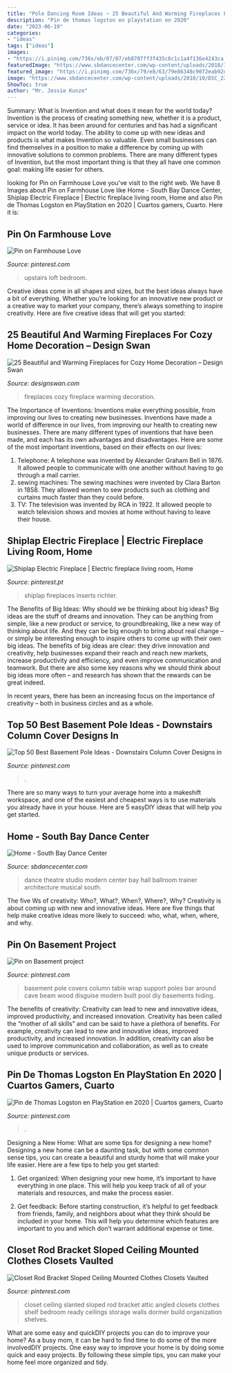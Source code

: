 ```yaml
---
title: "Pole Dancing Room Ideas ~ 25 Beautiful And Warming Fireplaces For Cozy Home Decoration – Design Swan"
description: "Pin de thomas logston en playstation en 2020"
date: "2023-06-19"
categories:
- "ideas"
tags: ["ideas"]
images:
- "https://i.pinimg.com/736x/eb/87/07/eb8707ff3f435c6c1c1a4f136e4243ca.jpg"
featuredImage: "https://www.sbdancecenter.com/wp-content/uploads/2018/10/DSC_2256.jpg"
featured_image: "https://i.pinimg.com/736x/79/e8/63/79e86348c9072eab92db87226630326c.jpg"
image: "https://www.sbdancecenter.com/wp-content/uploads/2018/10/DSC_2256.jpg"
ShowToc: true
author: "Mr. Jessie Kunze"
---
```



Summary: What is Invention and what does it mean for the world today?
Invention is the process of creating something new, whether it is a product, service or idea. It has been around for centuries and has had a significant impact on the world today. The ability to come up with new ideas and products is what makes Invention so valuable. Even small businesses can find themselves in a position to make a difference by coming up with innovative solutions to common problems. There are many different types of Invention, but the most important thing is that they all have one common goal: making life easier for others.

	

		
looking for Pin on Farmhouse Love you've visit to the right web. We have 8 Images about Pin on Farmhouse Love like Home - South Bay Dance Center, Shiplap Electric Fireplace | Electric fireplace living room, Home and also Pin de Thomas Logston en PlayStation en 2020 | Cuartos gamers, Cuarto. Here it is:
		
    
## Pin On Farmhouse Love

<img loading=lazy src="https://i.pinimg.com/736x/1a/9e/19/1a9e19e4151c42970bcbe48e8cce1744--upstairs-loft-upstairs-bedroom.jpg" onerror="this.onerror=null;this.src='https://tse2.mm.bing.net/th?id=OIP.yGX9dOovhzfxz7Wt7lznDwHaHy&amp;pid=15.1';" alt="Pin on Farmhouse Love">

_Source: pinterest.com_

>upstairs loft bedroom. 

	

Creative ideas come in all shapes and sizes, but the best ideas always have a bit of everything. Whether you’re looking for an innovative new product or a creative way to market your company, there’s always something to inspire creativity. Here are five creative ideas that will get you started: 

    
## 25 Beautiful And Warming Fireplaces For Cozy Home Decoration – Design Swan

<img loading=lazy src="http://img.designswan.com/2011/12/fireplace/23.jpg" onerror="this.onerror=null;this.src='https://tse1.mm.bing.net/th?id=OIP.gCZ0NdOrIyOZ3-kJaK2kEQHaKg&amp;pid=15.1';" alt="25 Beautiful and Warming Fireplaces for Cozy Home Decoration – Design Swan">

_Source: designswan.com_

>fireplaces cozy fireplace warming decoration. 

	

The Importance of Inventions: Inventions make everything possible, from improving our lives to creating new businesses.
Inventions have made a world of difference in our lives, from improving our health to creating new businesses. There are many different types of inventions that have been made, and each has its own advantages and disadvantages. Here are some of the most important inventions, based on their effects on our lives:
1. Telephone: A telephone was invented by Alexander Graham Bell in 1876. It allowed people to communicate with one another without having to go through a mail carrier. 
2. sewing machines: The sewing machines were invented by Clara Barton in 1858. They allowed women to sew products such as clothing and curtains much faster than they could before. 
3. TV: The television was invented by RCA in 1922. It allowed people to watch television shows and movies at home without having to leave their house. 

    
## Shiplap Electric Fireplace | Electric Fireplace Living Room, Home

<img loading=lazy src="https://i.pinimg.com/736x/86/9a/e0/869ae041e7acc2c64095a50e148db42a.jpg" onerror="this.onerror=null;this.src='https://tse1.mm.bing.net/th?id=OIP.Pw76BG-esRE_cUyEMpM-lwHaJ7&amp;pid=15.1';" alt="Shiplap Electric Fireplace | Electric fireplace living room, Home">

_Source: pinterest.pt_

>shiplap fireplaces inserts richter. 

	

The Benefits of Big Ideas: Why should we be thinking about big ideas?
Big ideas are the stuff of dreams and innovation. They can be anything from simple, like a new product or service, to groundbreaking, like a new way of thinking about life. And they can be big enough to bring about real change – or simply be interesting enough to inspire others to come up with their own big ideas.
The benefits of big ideas are clear: they drive innovation and creativity, help businesses expand their reach and reach new markets, increase productivity and efficiency, and even improve communication and teamwork. But there are also some key reasons why we should think about big ideas more often – and research has shown that the rewards can be great indeed.

In recent years, there has been an increasing focus on the importance of creativity – both in business circles and as a whole.

    
## Top 50 Best Basement Pole Ideas - Downstairs Column Cover Designs In

<img loading=lazy src="https://i.pinimg.com/736x/79/e8/63/79e86348c9072eab92db87226630326c.jpg" onerror="this.onerror=null;this.src='https://tse4.mm.bing.net/th?id=OIP.v1xxZik08hmqbIcc6wt3-wHaFX&amp;pid=15.1';" alt="Top 50 Best Basement Pole Ideas - Downstairs Column Cover Designs in">

_Source: pinterest.com_

>. 

	

There are so many ways to turn your average home into a makeshift workspace, and one of the easiest and cheapest ways is to use materials you already have in your house. Here are 5 easyDIY ideas that will help you get started.

    
## Home - South Bay Dance Center

<img loading=lazy src="https://www.sbdancecenter.com/wp-content/uploads/2018/10/DSC_2256.jpg" onerror="this.onerror=null;this.src='https://tse2.mm.bing.net/th?id=OIP.IwnJV75aRiMdyIIjmf2hVwHaE9&amp;pid=15.1';" alt="Home - South Bay Dance Center">

_Source: sbdancecenter.com_

>dance theatre studio modern center bay hall ballroom trainer architecture musical south. 

	

The five Ws of creativity: Who?, What?, When?, Where?, Why?
Creativity is about coming up with new and innovative ideas. Here are five things that help make creative ideas more likely to succeed: who, what, when, where, and why.

    
## Pin On Basement Project

<img loading=lazy src="https://i.pinimg.com/736x/a3/44/a7/a344a7b9e7871bb388fc64e1551a1220--basement-pole-covers-basement-pole-table.jpg" onerror="this.onerror=null;this.src='https://tse2.mm.bing.net/th?id=OIP.StLSag5b9cTovA9YLvL8aQHaJ4&amp;pid=15.1';" alt="Pin on Basement project">

_Source: pinterest.com_

>basement pole covers column table wrap support poles bar around cave beam wood disguise modern built pool diy basements hiding. 

	

The benefits of creativity: Creativity can lead to new and innovative ideas, improved productivity, and increased innovation.
Creativity has been called the “mother of all skills” and can be said to have a plethora of benefits. For example, creativity can lead to new and innovative ideas, improved productivity, and increased innovation. In addition, creativity can also be used to improve communication and collaboration, as well as to create unique products or services.

    
## Pin De Thomas Logston En PlayStation En 2020 | Cuartos Gamers, Cuarto

<img loading=lazy src="https://i.pinimg.com/736x/16/65/35/166535738ab69b72db334319112a9dca.jpg" onerror="this.onerror=null;this.src='https://tse3.mm.bing.net/th?id=OIP.cexB44S1wiZjK9BPcYQihwHaJJ&amp;pid=15.1';" alt="Pin de Thomas Logston en PlayStation en 2020 | Cuartos gamers, Cuarto">

_Source: pinterest.com_

>. 

	

Designing a New Home: What are some tips for designing a new home?
Designing a new home can be a daunting task, but with some common sense tips, you can create a beautiful and sturdy home that will make your life easier. Here are a few tips to help you get started:
1. Get organized: When designing your new home, it’s important to have everything in one place. This will help you keep track of all of your materials and resources, and make the process easier.

2. Get feedback: Before starting construction, it’s helpful to get feedback from friends, family, and neighbors about what they think should be included in your home. This will help you determine which features are important to you and which don’t warrant additional expense or time.


    
## Closet Rod Bracket Sloped Ceiling Mounted Clothes Closets Vaulted

<img loading=lazy src="https://i.pinimg.com/736x/eb/87/07/eb8707ff3f435c6c1c1a4f136e4243ca.jpg" onerror="this.onerror=null;this.src='https://tse3.mm.bing.net/th?id=OIP.QA_TsA4zKO8iyBnMogHP3QHaNK&amp;pid=15.1';" alt="Closet Rod Bracket Sloped Ceiling Mounted Clothes Closets Vaulted">

_Source: pinterest.com_

>closet ceiling slanted sloped rod bracket attic angled closets clothes shelf bedroom ready ceilings storage walls dormer build organization shelves. 

	

What are some easy and quickDIY projects you can do to improve your home?
As a busy mom, it can be hard to find time to do some of the more involvedDIY projects. One easy way to improve your home is by doing some quick and easy projects. By following these simple tips, you can make your home feel more organized and tidy.

